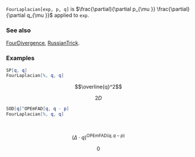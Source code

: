 `FourLaplacian[exp, p, q]` is $\frac{\partial}{\partial p_{\mu }} \frac{\partial}{\partial q_{\mu }}$ applied to `exp`.

### See also

[FourDivergence](FourDivergence), [RussianTrick](RussianTrick).

### Examples

```mathematica
SP[q, q]
FourLaplacian[%, q, q]
```

$$\overline{q}^2$$

$$2 D$$

```mathematica
SOD[q]^OPEmFAD[q, q - p]
FourLaplacian[%, q, q] 
  
 

```

$$(\Delta \cdot q)^{\text{OPEmFAD}(q,q-p)}$$

$$0$$